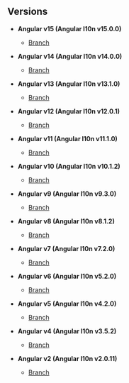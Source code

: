 ## Versions

- **Angular v15 (Angular l10n v15.0.0)**
    - [Branch](https://github.com/robisim74/angular-l10n/tree/angular_v15)

- **Angular v14 (Angular l10n v14.0.0)**
    - [Branch](https://github.com/robisim74/angular-l10n/tree/angular_v14)

- **Angular v13 (Angular l10n v13.1.0)**
    - [Branch](https://github.com/robisim74/angular-l10n/tree/angular_v13)

- **Angular v12 (Angular l10n v12.0.1)**
    - [Branch](https://github.com/robisim74/angular-l10n/tree/angular_v12)

- **Angular v11 (Angular l10n v11.1.0)**
    - [Branch](https://github.com/robisim74/angular-l10n/tree/angular_v11)

- **Angular v10 (Angular l10n v10.1.2)**
    - [Branch](https://github.com/robisim74/angular-l10n/tree/angular_v10)

- **Angular v9 (Angular l10n v9.3.0)**
    - [Branch](https://github.com/robisim74/angular-l10n/tree/angular_v9)

- **Angular v8 (Angular l10n v8.1.2)**
    - [Branch](https://github.com/robisim74/angular-l10n/tree/angular_v8)

- **Angular v7 (Angular l10n v7.2.0)**
    - [Branch](https://github.com/robisim74/angular-l10n/tree/angular_v7)

- **Angular v6 (Angular l10n v5.2.0)**
    - [Branch](https://github.com/robisim74/angular-l10n/tree/angular_v6)

- **Angular v5 (Angular l10n v4.2.0)**
    - [Branch](https://github.com/robisim74/angular-l10n/tree/angular_v5)

- **Angular v4 (Angular l10n v3.5.2)**
    - [Branch](https://github.com/robisim74/angular-l10n/tree/angular_v4)

- **Angular v2 (Angular l10n v2.0.11)**
    - [Branch](https://github.com/robisim74/angular-l10n/tree/angular_v2)